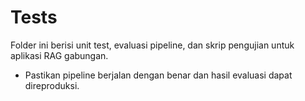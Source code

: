 # Tests

Folder ini berisi unit test, evaluasi pipeline, dan skrip pengujian untuk aplikasi RAG gabungan.

- Pastikan pipeline berjalan dengan benar dan hasil evaluasi dapat direproduksi. 